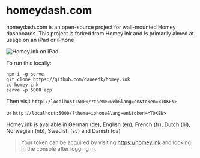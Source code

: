 # homeydash.com

homeydash.com is an open-source project for wall-mounted Homey dashboards.
This project is forked from Homey.ink and is primarily aimed at usage on an iPad or iPhone


![Homey.ink on iPad](https://raw.githubusercontent.com/daneedk/homey.ink/master/assets/devices/ipad/ipad.png)


To run this locally:

```
npm i -g serve
git clone https://github.com/daneedk/homey.ink
cd homey.ink
serve -p 5000 app
```

Then visit `http://localhost:5000/?theme=web&lang=en&token=<TOKEN>`

or `http://localhost:5000/?theme=iphone&lang=en&token=<TOKEN>`

Homey.ink is available in German (de), English (en), French (fr), Dutch (nl), Norwegian (nb), Swedish (sv) and Danish (da)

> Your token can be acquired by visiting https://homey.ink and looking in the console after logging in.
